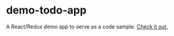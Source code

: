 # demo-todo-app

A React/Redux demo app to serve as a code sample. [Check it out.](https://oh-moses.github.io/demo-todo-app)
